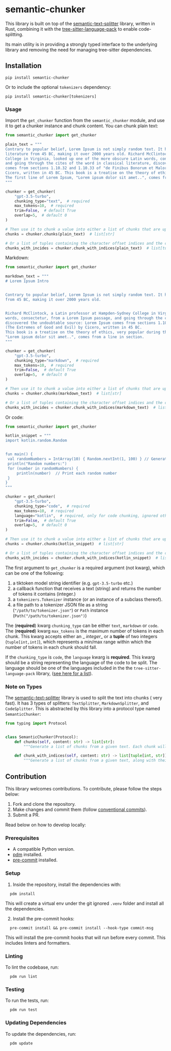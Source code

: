 # semantic-chunker

This library is built on top of the [semantic-text-splitter](https://github.com/benbrandt/text-splitter)
library, written in Rust, combining it with
the [tree-sitter-language-pack](https://github.com/Goldziher/tree-sitter-language-pack)
to enable code-splitting.

Its main utility is in providing a strongly typed interface to the underlying library and removing the need for
managing
tree-sitter dependencies.

## Installation

```shell
pip install semantic-chunker
```

Or to include the optional `tokenizers` dependency:

```shell
pip install semantic-chunker[tokenizers]
```

### Usage

Import the `get_chunker` function from the `semantic_chunker` module, and use it to get a chunker instance and chunk
content. You can chunk plain text:

```python
from semantic_chunker import get_chunker

plain_text = """
Contrary to popular belief, Lorem Ipsum is not simply random text. It has roots in a piece of classical Latin
literature from 45 BC, making it over 2000 years old. Richard McClintock, a Latin professor at Hampden-Sydney
College in Virginia, looked up one of the more obscure Latin words, consectetur, from a Lorem Ipsum passage,
and going through the cites of the word in classical literature, discovered the undoubtable source: Lorem Ipsum
comes from sections 1.10.32 and 1.10.33 of "de Finibus Bonorum et Malorum" (The Extremes of Good and Evil) by
Cicero, written in 45 BC. This book is a treatise on the theory of ethics, very popular during the Renaissance.
The first line of Lorem Ipsum, "Lorem ipsum dolor sit amet..", comes from a line in section
"""

chunker = get_chunker(
    "gpt-3.5-turbo",
    chunking_type="text",  # required
    max_tokens=10,  # required
    trim=False,  # default True
    overlap=5,  # default 0
)

# Then use it to chunk a value into either a list of chunks that are up to the `max_tokens` length:
chunks = chunker.chunks(plain_text)  # list[str]

# Or a list of tuples containing the character offset indices and the chunk:
chunks_with_incides = chunker.chunk_with_indices(plain_text)  # list[tuple[str, int]]
```

Markdown:

```python
from semantic_chunker import get_chunker

markdown_text = """
# Lorem Ipsum Intro


Contrary to popular belief, Lorem Ipsum is not simply random text. It has roots in a piece of classical Latin literature
from 45 BC, making it over 2000 years old.


Richard McClintock, a Latin professor at Hampden-Sydney College in Virginia, looked up one of the more obscure Latin
words, consectetur, from a Lorem Ipsum passage, and going through the cites of the word in classical literature,
discovered the undoubtable source: Lorem Ipsum comes from sections 1.10.32 and 1.10.33 of "de Finibus Bonorum et Malorum"
(The Extremes of Good and Evil) by Cicero, written in 45 BC.
This book is a treatise on the theory of ethics, very popular during the Renaissance. The first line of Lorem Ipsum,
"Lorem ipsum dolor sit amet..", comes from a line in section.
"""

chunker = get_chunker(
    "gpt-3.5-turbo",
    chunking_type="markdown",  # required
    max_tokens=10,  # required
    trim=False,  # default True
    overlap=5,  # default 0
)

# Then use it to chunk a value into either a list of chunks that are up to the `max_tokens` length:
chunks = chunker.chunks(markdown_text)  # list[str]

# Or a list of tuples containing the character offset indices and the chunk:
chunks_with_incides = chunker.chunk_with_indices(markdown_text)  # list[tuple[str, int]]
```

Or code:

```python
from semantic_chunker import get_chunker

kotlin_snippet = """
import kotlin.random.Random


fun main() {
 val randomNumbers = IntArray(10) { Random.nextInt(1, 100) } // Generate an array of 10 random integers between 1 and 99
 println("Random numbers:")
 for (number in randomNumbers) {
     println(number)  // Print each random number
 }
}
"""

chunker = get_chunker(
    "gpt-3.5-turbo",
    chunking_type="code",  # required
    max_tokens=10,  # required
    language="kotlin",  # required, only for code chunking, ignored otherwise
    trim=False,  # default True
    overlap=5,  # default 0
)

# Then use it to chunk a value into either a list of chunks that are up to the `max_tokens` length:
chunks = chunker.chunks(kotlin_snippet)  # list[str]

# Or a list of tuples containing the character offset indices and the chunk:
chunks_with_incides = chunker.chunk_with_indices(kotlin_snippet)  # list[tuple[str, int]]
```

The first argument to `get_chunker` is a required argument (not kwarg), which can be one of the following:

1. a tiktoken model string identifier (e.g. `gpt-3.5-turbo` etc.)
2. a callback function that receives a text (string) and returns the number of tokens it contains (integer.)
3. a `tokenizers.Tokenizer` instance (or an instance of a subclass thereof).
4. a file path to a tokenizer JSON file as a string (`"/path/to/tokenizer.json"`) or `Path`
   instance (`Path("/path/to/tokenizer.json")`)

The (**required**) kwarg `chunking_type` can be either `text`, `markdown` or `code`.
The (**required**) kwarg `max_tokens` is the maximum number of tokens in each chunk. This kwarg accepts either an _
_integer__ or a __tuple__ of two integers (`tuple[int,int]`), which represents a min/max range within which the number
of tokens in each chunk should fall.

If the `chunking_type` is `code`, the `language` kwarg is **required**. This kwarg should be a string representing the
language of the code to be split. The language should be one of the languages included in the
the `tree-sitter-language-pack` library,
([see here for a list](https://github.com/Goldziher/tree-sitter-language-pack)).

### Note on Types

The [semantic-text-splitter](https://github.com/benbrandt/text-splitter) library is used to split the text into chunks (
very fast). It has 3 types of splitters: `TextSplitter`, `MarkdownSplitter`, and `CodeSplitter`. This is abstracted by
this library into a protocol type named `SemanticChunker`:

```python
from typing import Protocol


class SemanticChunker(Protocol):
    def chunks(self, content: str) -> list[str]:
        """Generate a list of chunks from a given text. Each chunk will be up to the `capacity`."""

    def chunk_with_indices(self, content: str) -> list[tuple[int, str]]:
        """Generate a list of chunks from a given text, along with their character offsets in the original text. Each chunk will be up to the `capacity`."""
```

## Contribution

This library welcomes contributions. To contribute, please follow the steps below:

1. Fork and clone the repository.
2. Make changes and commit them (follow [conventional commits](https://www.conventionalcommits.org/en/v1.0.0/)).
3. Submit a PR.

Read below on how to develop locally:

### Prerequisites

- A compatible Python version.
- [pdm](https://github.com/pdm-project/pdm) installed.
- [pre-commit](https://pre-commit.com) installed.

### Setup

1. Inside the repository, install the dependencies with:

  ```shell
    pdm install
  ```

This will create a virtual env under the git ignored `.venv` folder and install all the dependencies.

2. Install the pre-commit hooks:

  ```shell
    pre-commit install && pre-commit install --hook-type commit-msg
  ```

This will install the pre-commit hooks that will run before every commit. This includes linters and formatters.

### Linting

To lint the codebase, run:

```shell
  pdm run lint
```

### Testing

To run the tests, run:

```shell
  pdm run test
```

### Updating Dependencies

To update the dependencies, run:

```shell
  pdm update
```
